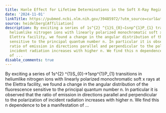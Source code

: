 ```yaml
---
title: Hanle Effect for Lifetime Determinations in the Soft X-Ray Regime
date: '2024-11-01'
linkTitle: https://pubmed.ncbi.nlm.nih.gov/39485972/?utm_source=curl&utm_medium=rss&utm_campaign=pubmed-2&utm_content=1FakS-2QOkCT8HsMOQP1bCRQ4YzyumYOmxmF0moLsQ3dFB1E9V&fc=20220326224207&ff=20241102200737&v=2.18.0.post9+e462414
source: heidelberg[Affiliation]
description: By exciting a series of 1s^{2} ^{1}S_{0}→1snp^{1}P_{1} transitions in
  heliumlike nitrogen ions with linearly polarized monochromatic soft x rays at the
  Elettra facility, we found a change in the angular distribution of the fluorescence
  sensitive to the principal quantum number n. In particular it is observed that the
  ratio of emission in directions parallel and perpendicular to the polarization of
  incident radiation increases with higher n. We find this n dependence to be a manifestation
  of ...
disable_comments: true
---
```

By exciting a series of 1s^{2} ^{1}S_{0}→1snp^{1}P_{1} transitions in heliumlike nitrogen ions with linearly polarized monochromatic soft x rays at the Elettra facility, we found a change in the angular distribution of the fluorescence sensitive to the principal quantum number n. In particular it is observed that the ratio of emission in directions parallel and perpendicular to the polarization of incident radiation increases with higher n. We find this n dependence to be a manifestation of ...